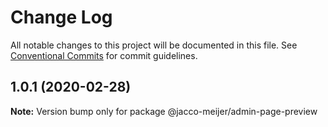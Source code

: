 # Change Log

All notable changes to this project will be documented in this file.
See [Conventional Commits](https://conventionalcommits.org) for commit guidelines.

## 1.0.1 (2020-02-28)

**Note:** Version bump only for package @jacco-meijer/admin-page-preview
